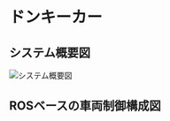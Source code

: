 # ドンキーカー

## システム概要図
![システム概要図]("C:\Users\harum\OneDrive\ドキュメント\研究関連\data\ros-node.png")
## ROSベースの車両制御構成図
